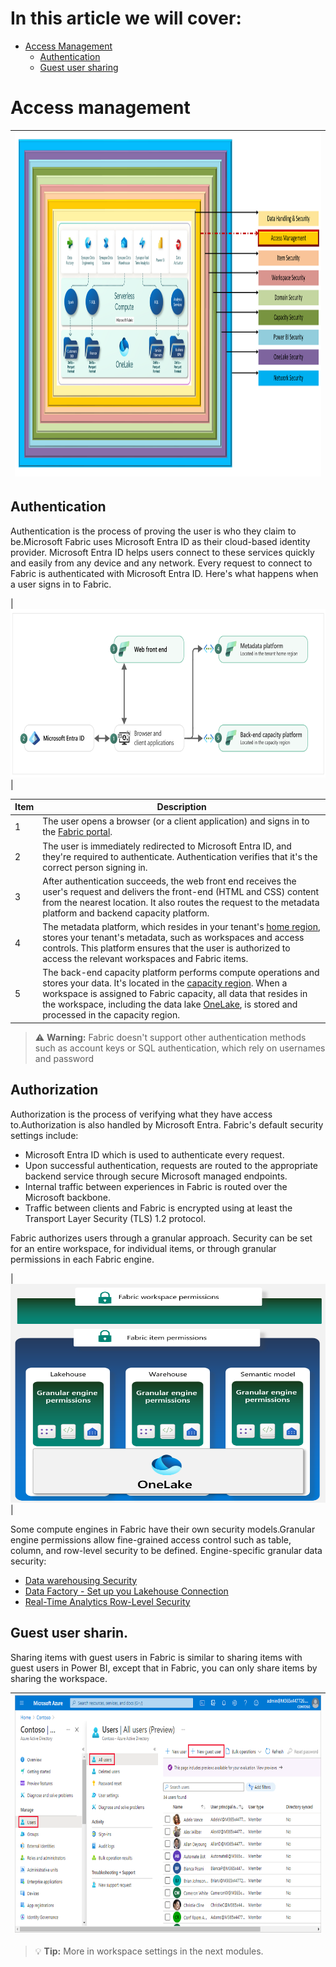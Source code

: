 # In this article we will cover:

* [Access Management](#access-management)
  * [Authentication](#authentication)
  * [Guest user sharing](#guest-user-sharing)

# Access management

|<img src='/Assests/Security/Media/AccessLayer.PNG' width='1000' height='550'>|
| ----------- | 

## Authentication

Authentication is the process of proving the user is who they claim to be.Microsoft Fabric uses Microsoft Entra ID as their cloud-based identity provider. Microsoft Entra  ID helps users connect to these services quickly and easily from any device and any network. Every request to connect to Fabric is authenticated with Microsoft Entra ID. Here's what happens when a user signs in to Fabric.

|<img src='/Assests/Security/Media/UserSignIn.PNG' width='600' height='270'>|


| **Item** | **Description** |
| --- | --- |
|1| The user opens a browser (or a client application) and signs in to the [Fabric portal](https://app.fabric.microsoft.com/). |
|2| The user is immediately redirected to Microsoft Entra ID, and they're required to authenticate. Authentication verifies that it's the correct person signing in. |
|3| After authentication succeeds, the web front end receives the user's request and delivers the front-end (HTML and CSS) content from the nearest location. It also routes the request to the metadata platform and backend capacity platform. |
|4| The metadata platform, which resides in your tenant's [home region](../admin/find-fabric-home-region.md), stores your tenant's metadata, such as workspaces and access controls. This platform ensures that the user is authorized to access the relevant workspaces and Fabric items. |
|5| The back-end capacity platform performs compute operations and stores your data. It's located in the [capacity region](../admin/service-admin-premium-multi-geo.md). When a workspace is assigned to Fabric capacity, all data that resides in the workspace, including the data lake [OneLake](../onelake/onelake-overview.md), is stored and processed in the capacity region. |

> :warning: **Warning:** Fabric doesn't support other authentication methods such as account keys or SQL 
authentication, which rely on usernames and password

## Authorization

Authorization is the process of verifying what they have access to.Authorization is also handled by Microsoft Entra. Fabric's default security settings include:

* Microsoft Entra ID which is used to authenticate every request.
* Upon successful authentication, requests are routed to the appropriate backend service through secure Microsoft managed endpoints.
* Internal traffic between experiences in Fabric is routed over the Microsoft backbone.
* Traffic between clients and Fabric is encrypted using at least the Transport Layer Security (TLS) 1.2 protocol.

Fabric authorizes users through a granular approach. Security can be set for an entire workspace, for individual items, or through granular permissions in each Fabric engine.

|<img src='/Assests/Security/Media/GranularPermissions.png' width='550' height='350'>|

Some compute engines in Fabric have their own security models.Granular engine permissions allow fine-grained access control such as table, column, and row-level security to be defined. Engine-specific granular data security:

* [Data warehousing Security](https://learn.microsoft.com/fabric/data-warehouse/security)
* [Data Factory - Set up you Lakehouse Connection](https://learn.microsoft.com/fabric/data-factory/connector-lakehouse-overview)
* [Real-Time Analytics Row-Level Security](https://learn.microsoft.com/azure/data-explorer/kusto/management/row-level-security-policy)

## Guest user sharin. 

Sharing items with guest users in Fabric is similar to sharing items with guest users in Power BI, except that in Fabric, you can only share items by sharing the workspace.

|<img src='/Assests/Security/Media/GuestUser.png' width='700' height='380'>|
|-------|

> :bulb: **Tip:** More in workspace settings in the next modules.